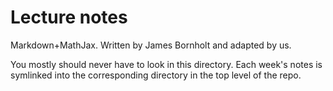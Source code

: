 # Lecture notes 

Markdown+MathJax. Written by James Bornholt and adapted by us.

You mostly should never have to look in this directory. Each week's notes is symlinked into the corresponding directory in the top level of the repo.
